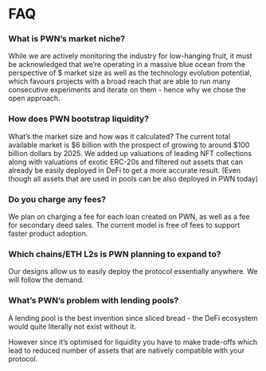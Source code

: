 # FAQ

### **What is PWN’s market niche?**&#x20;

While we are actively monitoring the industry for low-hanging fruit, it must be acknowledged that we’re operating in a massive blue ocean from the perspective of $ market size as well as the technology evolution potential, which favours projects with a broad reach that are able to run many consecutive experiments and iterate on them - hence why we chose the open approach.

### **How does PWN bootstrap liquidity?**

What’s the market size and how was it calculated? The current total available market is $6 billion with the prospect of growing to around $100 billion dollars by 2025. We added up valuations of leading NFT collections along with valuations of exotic ERC-20s and filtered out assets that can already be easily deployed in DeFi to get a more accurate result. (Even though all assets that are used in pools can be also deployed in PWN today)

### **Do you charge any fees?**&#x20;

We plan on charging a fee for each loan created on PWN, as well as a fee for secondary deed sales. The current model is free of fees to support faster product adoption.

### **Which chains/ETH L2s is PWN planning to expand to?**&#x20;

Our designs allow us to easily deploy the protocol essentially anywhere. We will follow the demand.

### **What’s PWN’s problem with lending pools?**&#x20;

A lending pool is the best invention since sliced bread - the DeFi ecosystem would quite literally not exist without it.

However since it’s optimised for liquidity you have to make trade-offs which lead to reduced number of assets that are natively compatible with your protocol.
